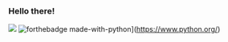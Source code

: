 ### Hello there!


![](https://komarev.com/ghpvc/?username=elisee9571&style=for-the-badge)
![forthebadge made-with-python](http://ForTheBadge.com/images/badges/made-with-python.svg)](https://www.python.org/)

